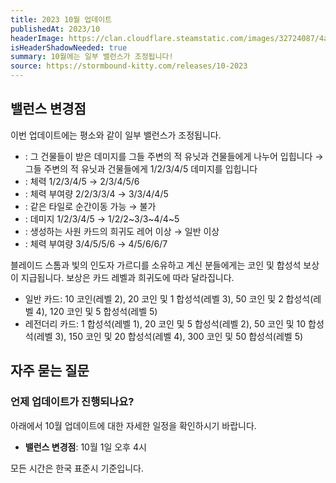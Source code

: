 ```yaml
---
title: 2023 10월 업데이트
publishedAt: 2023/10
headerImage: https://clan.cloudflare.steamstatic.com/images/32724087/4a93dfc62c26c82050f98780741cbda100e00f36_960x311.png
isHeaderShadowNeeded: true
summary: 10월에는 일부 밸런스가 조정됩니다!
source: https://stormbound-kitty.com/releases/10-2023
---
```


<script>
    import Old from "$components/Old.svelte";
    import New from "$components/New.svelte";
    import ImageBlock from "$components/ImageBlock.svelte";
    import FlexibleList from "$components/FlexibleList.svelte";
    import Icon from "$components/Icon.svelte";
    import Card from "$components/Card.svelte";
    import CardLink from "$components/CardLink.svelte";
    import Comment from "$components/Comment.svelte";
    import DiscountedBrawl from "$components/DiscountedBrawl.md";
</script>

## 밸런스 변경점
이번 업데이트에는 평소와 같이 일부 밸런스가 조정됩니다.

  - <CardLink target="하늘의 대붕괴" />: <Old>그 건물들이 받은 데미지를 그들 주변의 적 유닛과 건물들에게 나누어 입힙니다</Old> → <New type="buff">그들 주변의 적 유닛과 건물들에게 1/2/3/4/5 데미지를 입힙니다</New>
  - <CardLink target="엄격한 갑판수" />: 체력 <Old>1/2/3/4/5</Old> → <New type="buff">2/3/4/5/6</New>
  - <CardLink target="개인 시종" />: 체력 부여량 <Old>2/2/3/3/4</Old> → <New type="buff">3/3/4/4/5</New>
  - <CardLink target="길 잃은 영혼" />: 같은 타일로 순간이동 <Old>가능</Old> → <New type="buff">불가</New>
  - <CardLink target="블레이드 스톰" />: 데미지 <Old>1/2/3/4/5</Old> → <New type="nerf">1/2/2~3/3~4/4~5</New>
  - <CardLink target="빛의 인도자 가르디" />: 생성하는 사원 카드의 희귀도 <Old>레어 이상</Old> → <New type="nerf">일반 이상</New>
  - <CardLink target="강화의 영약" />: 체력 부여량 <Old>3/4/5/5/6</Old> → <New type="buff">4/5/6/6/7</New>

<Comment>

블레이드 스톰과 빛의 인도자 가르디를 소유하고 계신 분들에게는 코인 및 합성석 보상이 지급됩니다. 보상은 카드 레벨과 희귀도에 따라 달라집니다.

  - <Icon type="common" /> 일반 카드: <Icon type="coin" /> 10 코인(레벨 2), <Icon type="coin" /> 20 코인 및 <Icon type="stone" /> 1 합성석(레벨 3), <Icon type="coin" /> 50 코인 및 <Icon type="stone" /> 2 합성석(레벨 4), <Icon type="coin" /> 120 코인 및 <Icon type="stone" /> 5 합성석(레벨 5)
  - <Icon type="legendary" /> 레전더리 카드: <Icon type="stone" /> 1 합성석(레벨 1), <Icon type="coin" /> 20 코인 및 <Icon type="stone" /> 5 합성석(레벨 2), <Icon type="coin" /> 50 코인 및 <Icon type="stone" /> 10 합성석(레벨 3), <Icon type="coin" /> 150 코인 및 <Icon type="stone" /> 20 합성석(레벨 4), <Icon type="coin" /> 300 코인 및 <Icon type="stone" /> 50 합성석(레벨 5)

</Comment>

## 자주 묻는 질문
### 언제 업데이트가 진행되나요?
아래에서 10월 업데이트에 대한 자세한 일정을 확인하시기 바랍니다.

  - **밸런스 변경점**: 10월 1일 오후 4시

모든 시간은 한국 표준시 기준입니다.
